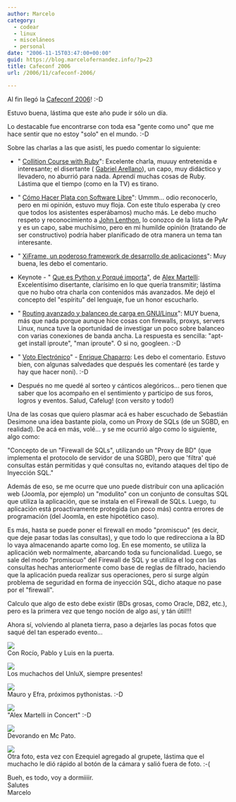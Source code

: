 ```yaml
---
author: Marcelo
category:
  - codear
  - linux
  - misceláneos
  - personal
date: "2006-11-15T03:47:00+00:00"
guid: https://blog.marcelofernandez.info/?p=23
title: Cafeconf 2006
url: /2006/11/cafeconf-2006/

---
```

Al fin llegó la [Cafeconf 2006](http://www.cafeconf.org/modules/edito/content.php?id=1)! :-D

Estuvo buena, lástima que este año pude ir sólo un día.

Lo destacable fue encontrarse con toda esa "gente como uno" que me hace sentir que no estoy "solo" en el mundo. :-D

Sobre las charlas a las que asistí, les puedo comentar lo siguiente:  

- " [Collition Course with Ruby](http://www.gabriel-arellano.com.ar/charlas/)": Excelente charla, muuuy entretenida e interesante; el disertante ( [Gabriel Arellano](http://www.gabriel-arellano.com.ar/)), un capo, muy didáctico y llevadero, no aburrió para nada. Aprendí muchas cosas de Ruby. Lástima que el tiempo (como en la TV) es tirano.

- " [Cómo Hacer Plata con Software Libre](http://www.cafeconf.org/modules/myconference/viewspeech.php?sid=114&cid=1)": Ummm... odio reconocerlo, pero en mi opinión, estuvo muy floja. Con este título esperaba (y creo que todos los asistentes esperábamos) mucho más. Le debo mucho respeto y reconocimiento a [John Lenthon](http://www.cafeconf.org/modules/myconference/viewcv.php?cvid=69), lo conozco de la lista de PyAr y es un capo, sabe muchísimo, pero en mi humilde opinión (tratando de ser constructivo) podría haber planificado de otra manera un tema tan interesante.

- " [XiFrame, un poderoso framework de desarrollo de aplicaciones](http://www.cafeconf.org/modules/myconference/viewspeech.php?sid=79&cid=1)": Muy buena, les debo el comentario.

- Keynote - " [Que es Python y Porqué importa](http://www.cafeconf.org/modules/myconference/viewspeech.php?sid=27&cid=1)", de [Alex Martelli](http://en.wikipedia.org/wiki/Alex_Martelli): Excelentísimo disertante, clarísimo en lo que quería transmitir; lástima que no hubo otra charla con contenidos más avanzados. Me dejó el concepto del "espíritu" del lenguaje, fue un honor escucharlo.

- " [Routing avanzado y balanceo de carga en GNU/Linux](http://www.cafeconf.org/modules/myconference/viewspeech.php?sid=73&cid=1)": MUY buena, más que nada porque aunque hice cosas con firewalls, proxys, servers Linux, nunca tuve la oportunidad de investigar un poco sobre balanceo con varias conexiones de banda ancha. La respuesta es sencilla: "apt-get install iproute", "man iproute". O si no, googleen. :-D

- " [Voto Electrónico](http://www.cafeconf.org/modules/myconference/viewspeech.php?sid=131&cid=1)" \- [Enrique Chaparro](http://www.cafeconf.org/modules/myconference/viewcv.php?cvid=95&cid=1): Les debo el comentario. Estuvo bien, con algunas salvedades que después les comentaré (es tarde y hay que hacer noni). :-D

- Después no me quedé al sorteo y cánticos alegóricos... pero tienen que saber que los acompaño en el sentimiento y participo de sus foros, logros y eventos. Salud, Cafelug! (con versito y todo!)

Una de las cosas que quiero plasmar acá es haber escuchado de Sebastián Desimone una idea bastante piola, como un Proxy de SQLs (de un SGBD, en realidad). De acá en más, volé... y se me ocurrió algo como lo siguiente, algo como:

"Concepto de un "Firewall de SQLs", utilizando un "Proxy de BD" (que implementa el protocolo de servidor de una SGBD), pero que 'filtra' qué consultas están permitidas y qué consultas no, evitando ataques del tipo de Inyección SQL."

Además de eso, se me ocurre que uno puede distribuir con una aplicación web (Joomla, por ejemplo) un "modulito" con un conjunto de consultas SQL que utiliza la aplicación, que se instala en el Firewall de SQLs. Luego, tu aplicación está proactivamente protegida (un poco más) contra errores de programación (del Joomla, en este hipotético caso).

Es más, hasta se puede poner el firewall en modo "promiscuo" (es decir, que deje pasar todas las consultas), y que todo lo que redirecciona a la BD lo vaya almacenando aparte como log. En ese momento, se utiliza la aplicación web normalmente, abarcando toda su funcionalidad. Luego, se sale del modo "promiscuo" del Firewall de SQL y se utiliza el log con las consultas hechas anteriormente como base de reglas de filtrado, haciendo que la aplicación pueda realizar sus operaciones, pero si surge algún problema de seguridad en forma de inyección SQL, dicho ataque no pase por el "firewall".

Calculo que algo de esto debe existir (BDs grosas, como Oracle, DB2, etc.), pero es la primera vez que tengo noción de algo así, y tán útil!!!

Ahora sí, volviendo al planeta tierra, paso a dejarles las pocas fotos que saqué del tan esperado evento...

[![](http://photos1.blogger.com/blogger2/448/981953459584652/320/IMG_0807.jpg)](http://photos1.blogger.com/blogger2/448/981953459584652/1600/IMG_0807.jpg)  
Con Rocío, Pablo y Luis en la puerta.

[![](http://photos1.blogger.com/blogger2/448/981953459584652/320/IMG_0812.jpg)](http://photos1.blogger.com/blogger2/448/981953459584652/1600/IMG_0812.jpg)  
Los muchachos del UnluX, siempre presentes!

[![](http://photos1.blogger.com/blogger2/448/981953459584652/320/IMG_0808.jpg)](http://photos1.blogger.com/blogger2/448/981953459584652/1600/IMG_0808.jpg)  
Mauro y Efra, próximos pythonistas. :-D

[![](http://photos1.blogger.com/blogger2/448/981953459584652/320/IMG_0811.jpg)](http://photos1.blogger.com/blogger2/448/981953459584652/1600/IMG_0811.jpg)  
"Alex Martelli in Concert" :-D

[![](http://photos1.blogger.com/blogger2/448/981953459584652/320/IMG_0810.jpg)](http://photos1.blogger.com/blogger2/448/981953459584652/1600/IMG_0810.jpg)  
Devorando en Mc Pato.

[![](http://photos1.blogger.com/blogger2/448/981953459584652/320/IMG_0809.jpg)](http://photos1.blogger.com/blogger2/448/981953459584652/1600/IMG_0809.jpg)  
Otra foto, esta vez con Ezequiel agregado al grupete, lástima que el muchacho le dió rápido al botón de la cámara y salió fuera de foto. :-(

Bueh, es todo, voy a dormiiiir.  
Salutes  
Marcelo

